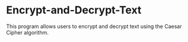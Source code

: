 # Encrypt-and-Decrypt-Text
This program allows users to encrypt and decrypt text using the Caesar Cipher algorithm. 

